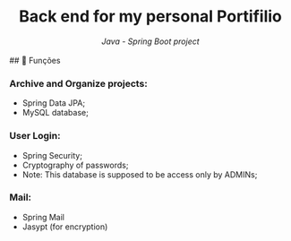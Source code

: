 
<div align="center">
    <h1>Back end for my personal Portifilio</h1>
    <i>Java - Spring Boot project</i>
</div>

<br />

<div align="left">
## 🔧 Funções

### Archive and Organize projects:
-  Spring Data JPA;
- MySQL database;

### User Login:
- Spring Security;
- Cryptography of passwords;
- Note: This database is supposed to be access only by ADMINs;

### Mail:
- Spring Mail
- Jasypt (for encryption)
  
 </div>

<br />

